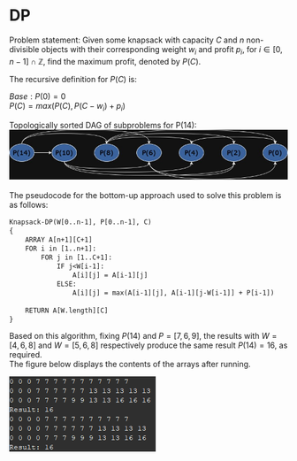 # DP

Problem statement: Given some knapsack with capacity $C$ and $n$ non-divisible objects with their corresponding weight $w_{i}$ and profit $p_{i}$, for $i \in [0, n-1] \cap \mathbb{Z}$, find the maximum profit, denoted by $P(C)$.

The recursive definition for $P(C)$ is:

$Base: P(0) = 0$ <br>
$P(C) = max(P(C), P(C - w_{i}) + p_{i})$


Topologically sorted DAG of subproblems for P(14):<br>
![dp](https://github.com/edward62740/SC2001-Project/blob/main/Project3/doc/dp.jpg)
<br><br>
The pseudocode for the bottom-up approach used to solve this problem is as follows:
```
Knapsack-DP(W[0..n-1], P[0..n-1], C)
{
    ARRAY A[n+1][C+1]
    FOR i in [1..n+1]:
        FOR j in [1..C+1]:
            IF j<W[i-1]:
                A[i][j] = A[i-1][j]
            ELSE:
                A[i][j] = max(A[i-1][j], A[i-1][j-W[i-1]] + P[i-1])

    RETURN A[W.length][C]
}
```

Based on this algorithm, fixing $P(14)$ and $P=[7,6,9]$, the results with $W=[4,6,8]$ and $W=[5,6,8]$ respectively produce the same result $P(14) = 16$, as required.<br>
The figure below displays the contents of the arrays after running.

![run](https://github.com/edward62740/SC2001-Project/blob/main/Project3/doc/run.png)
